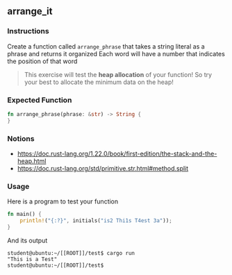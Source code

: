 ## arrange_it

### Instructions

Create a function called `arrange_phrase` that takes a string literal as a phrase and returns it organized
Each word will have a number that indicates the position of that word

> This exercise will test the **heap allocation** of your function!
> So try your best to allocate the minimum data on the heap!

### Expected Function

```rust
fn arrange_phrase(phrase: &str) -> String {
}
```

### Notions

- https://doc.rust-lang.org/1.22.0/book/first-edition/the-stack-and-the-heap.html
- https://doc.rust-lang.org/std/primitive.str.html#method.split

### Usage

Here is a program to test your function

```rust
fn main() {
    println!("{:?}", initials("is2 Thi1s T4est 3a"));
}
```

And its output

```console
student@ubuntu:~/[[ROOT]]/test$ cargo run
"This is a Test"
student@ubuntu:~/[[ROOT]]/test$
```
